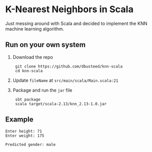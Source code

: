 # K-Nearest Neighbors in Scala

Just messing around with Scala and decided to implement the KNN machine learning algorithm.

## Run on your own system 

1. Download the repo

        git clone https://github.com/dbusteed/knn-scala
        cd knn-scala

2. Update `fileName` at `src/main/scala/Main.scala:21`

3. Package and run the `jar` file

        sbt package
        scala target/scala-2.13/knn_2.13-1.0.jar

## Example
```
Enter height: 71
Enter weight: 175

Predicted gender: male
```